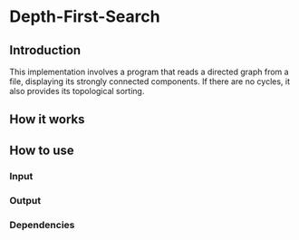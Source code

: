 # Depth-First-Search

## Introduction

This implementation involves a program that reads a <a href="https://en.wikipedia.org/wiki/Directed_graph" style="text-decoration: none;">directed graph</a> from a file, displaying its <a href="https://en.wikipedia.org/wiki/Strongly_connected_component" style="text-decoration: none;">strongly connected components</a>. If there are no cycles, it also provides its <a href="https://en.wikipedia.org/wiki/Topological_sorting" style="text-decoration: none;">topological sorting</a>.


## How it works

## How to use

### Input

### Output

### Dependencies
